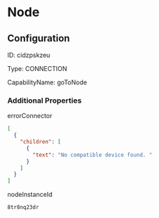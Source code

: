 # Node
## Configuration
ID:  cidzpskzeu

Type: CONNECTION 

CapabilityName: goToNode






### Additional Properties
errorConnector
```json 
[
  {
    "children": [
      {
        "text": "No compatible device found. "
      }
    ]
  }
]
```


nodeInstanceId
```string 
8tr8nq23dr
```




